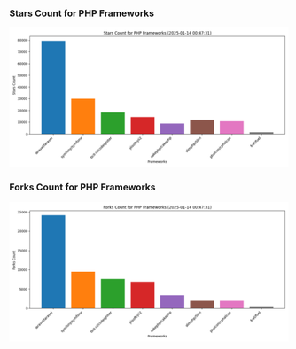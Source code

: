 ### Stars Count for PHP Frameworks

![Stars Chart](./archive/charts/20250114004731_stars_count.png)

### Forks Count for PHP Frameworks

![Forks Chart](./archive/charts/20250114004731_forks_count.png)

